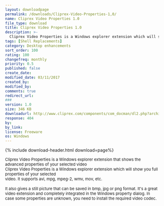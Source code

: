 ```yaml
---
layout: downloadpage
permalink: /downloads/Cliprex-Video-Properties-1,0/
name: Cliprex Video Properties 1.0
file_type: download
title: Cliprex Video Properties 1.0
description: >-
  Cliprex Video Properties is a Windows explorer extension which will show you full properties of your selected video. It supports avi, mpg, mpeg-2, wmv, mov, etc
tags: [Shell Replacements]
category: Desktop enhancements
sort_order: 100
rating: 100
changefreq: monthly
priority: 0.5
published: false
create_date: 
modified_date: 03/11/2017
created_by: 
modified_by: 
comments: true
redirect_url: 
### 
version: 1.0
size: 346 KB
downloadurl: http://www.cliprex.com/components/com_docman/dl2.php?archive=0&file=VmlkcHJvcC5leGU=
response: 404
by: 
by_link: 
license: Freeware  
os: Windows
---
```


{% include download-header.html download=page%}

<p style="fix-download-text !important">
<p><font size="2">Cliprex Video Properties is a Windows explorer extension that shows the advanced properties of your selected video <br />
Cliprex Video Properties is a Windows explorer extension which will show you full properties of your selected <br />
video. It supports avi, mpg, mpeg-2, wmv, mov, etc. <br />
<br />
It also gives a still picture that can be saved in bmp, jpg or png format. It's a great video extension and completely integrated in the Windows property dialog. In case some properties are unknown, you need to install the required video codec. <br />
<br />
<br />
<br />
</font></p></p>
